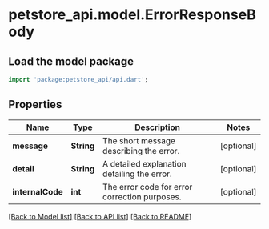 # petstore_api.model.ErrorResponseBody

## Load the model package
```dart
import 'package:petstore_api/api.dart';
```

## Properties
Name | Type | Description | Notes
------------ | ------------- | ------------- | -------------
**message** | **String** | The short message describing the error. | [optional] 
**detail** | **String** | A detailed explanation detailing the error. | [optional] 
**internalCode** | **int** | The error code for error correction purposes. | [optional] 

[[Back to Model list]](../README.md#documentation-for-models) [[Back to API list]](../README.md#documentation-for-api-endpoints) [[Back to README]](../README.md)


